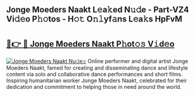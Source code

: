 ## Jonge Moeders Naakt L𝚎a𝚔ed N𝚞𝚍e - Part-VZ4 Vi𝚍𝚎o P𝚑𝚘tos - H𝚘𝚝 O𝚗𝚕yf𝚊ns L𝚎a𝚔s HpFvM

# <h2><a href="http://kf1tljz.oniu.top/?m=Jonge+Moeders+Naakt">🔗👉 🔴 Jonge Moeders Naakt P𝚑ot𝚘𝚜 V𝚒d𝚎o</a></h2>

[![Jonge Moeders Naakt Nu𝚍e𝚜](https://i.imgur.com/0qMVB7G.gif)](http://kf1tljz.oniu.top/?m=Jonge+Moeders+Naakt)
Online performer and digital artist Jonge Moeders Naakt, famed for creating and disseminating dance and lifestyle content via solo and collaborative dance performances and short films. Inspiring humanitarian worker Jonge Moeders Naakt, celebrated for their dedication and commitment to helping those in need around the world.  
